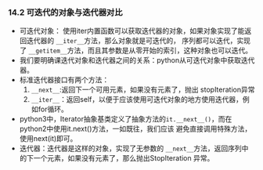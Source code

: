 ### 14.2 可迭代的对象与迭代器对比* 可迭代对象： 使用iter内置函数可以获取迭代器的对象，如果对象实现了能返回迭代器的 `__iter__`方法，那么对象就是可迭代的，序列都可以迭代，实现了 `__getitem__`方法，而且其参数是从零开始的索引，这种对象也可以迭代。* 我们要明确课迭代对象和迭代器之间的关系：python从可迭代对象中获取迭代器。* 标准迭代器接口有两个方法：    1. `__next__`:返回下一个可用元素，如果没有元素了，抛出 stopIteration异常    2. `__iter__`：返回self，以便于应该使用可迭代对象的地方使用迭代器，例如for循环。* python3中，Iterator抽象基类定义了抽象方法的`it.__next__()`，而在python2中使用it.next()方法，一如既往，我们应该避免直接调用特殊方法，使用next(it)即可。* 迭代器：迭代器是这样的对象，实现了无参数的 `__next__`方法，返回序列中的下一个元素，如果没有元素了，那么抛出StopIteration异常。